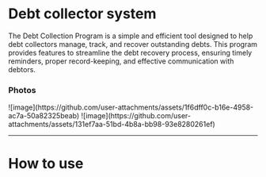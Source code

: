 <h1>Debt collector system</h1>
<p>The Debt Collection Program is a simple and efficient tool designed to help debt collectors manage, track, and recover outstanding debts. This program provides features to streamline the debt recovery process, ensuring timely reminders, proper record-keeping, and effective communication with debtors.</p>
</hr>
<h3>Photos</h3>
![image](https://github.com/user-attachments/assets/1f6dff0c-b16e-4958-ac7a-50a82325beab)
![image](https://github.com/user-attachments/assets/131ef7aa-51bd-4b8a-bb98-93e8280261ef)
<hr>
<h1>How to use</h1>
